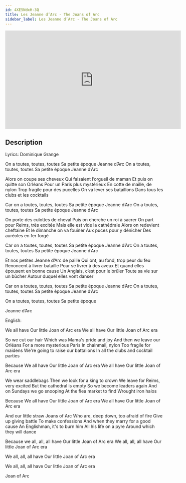 ```yaml
---
id: 4XE5NdxH-3Q
title: Les Jeanne d’Arc - The Joans of Arc
sidebar_label: Les Jeanne d’Arc - The Joans of Arc
---
```


<iframe
  width="560"
  height="315"
  src="https://www.youtube.com/embed/4XE5NdxH-3Q"
  title="YouTube video player"
  frameborder="0"
  allow="accelerometer; autoplay; clipboard-write; encrypted-media; gyroscope; picture-in-picture; web-share"
  referrerpolicy="strict-origin-when-cross-origin"
  allowfullscreen
></iframe>

## Description

Lyrics:  Dominique Grange

On a toutes, toutes, toutes
Sa petite époque Jeanne d’Arc
On a toutes, toutes, toutes
Sa petite époque Jeanne d’Arc

Alors on coupe ses cheveux
Qui faisaient l’orgueil de maman
Et puis on quitte son Orléans
Pour un Paris plus mystérieux
En cotte de maille, de nylon
Trop fragile pour des pucelles
On va lever ses bataillons
Dans tous les clubs et les cocktails

Car on a toutes, toutes, toutes
Sa petite époque Jeanne d’Arc
On a toutes, toutes, toutes
Sa petite époque Jeanne d’Arc

On porte des culottes de cheval
Puis on cherche un roi à sacrer
On part pour Reims, très excitée
Mais elle est vide la cathédrale
Alors on redevient cheftaine
Et le dimanche on va fouiner
Aux puces pour y dénicher
Des auréoles en fer forgé

Car on a toutes, toutes, toutes
Sa petite époque Jeanne d’Arc
On a toutes, toutes, toutes
Sa petite époque Jeanne d’Arc

Et nos petites Jeanne d’Arc de paille
Qui ont, au fond, trop peur du feu
Renoncent à livrer bataille
Pour se livrer à des aveux
Et quand elles épousent en bonne cause
Un Anglais, c’est pour le brûler
Toute sa vie sur un bûcher
Autour duquel elles vont danser

Car on a toutes, toutes, toutes
Sa petite époque Jeanne d’Arc
On a toutes, toutes, toutes
Sa petite époque Jeanne d’Arc

On a toutes, toutes, toutes
Sa petite époque

Jeanne d’Arc

English:

We all have
Our little Joan of Arc era
We all have
Our little Joan of Arc era

So we cut our hair
Which was Mama's pride and joy
And then we leave our Orléans
For a more mysterious Paris
In chainmail, nylon
Too fragile for maidens
We're going to raise our battalions
In all the clubs and cocktail parties

Because 
We all have
Our little Joan of Arc era
We all have
Our little Joan of Arc era

We wear saddlebags
Then we look for a king to crown
We leave for Reims, very excited
But the cathedral is empty
So we become leaders again
And on Sundays we go snooping
At the flea market to find
Wrought iron halos

Because 
We all have
Our little Joan of Arc era
We all have
Our little Joan of Arc era

And our little straw Joans of Arc
Who are, deep down, too afraid of fire
Give up giving battle
To make confessions
And when they marry for a good cause
An Englishman, it's to burn him
All his life on a pyre
Around which they will dance

Because we all, all, all have
Our little Joan of Arc era
We all, all, all have
Our little Joan of Arc era

We all, all, all have
Our little Joan of Arc era

We all, all, all have
Our little Joan of Arc era

Joan of Arc
